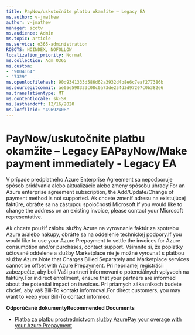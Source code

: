 ```yaml
---
title: PayNow/uskutočnite platbu okamžite – Legacy EA
ms.author: v-jmathew
author: v-jmathew
manager: scotv
ms.audience: Admin
ms.topic: article
ms.service: o365-administration
ROBOTS: NOINDEX, NOFOLLOW
localization_priority: Normal
ms.collection: Adm_O365
ms.custom:
- "9004164"
- "7329"
ms.openlocfilehash: 90d9341333d586d62a3932d4b8e6c7eaf277386b
ms.sourcegitcommit: ae05e598333c08c0a73de254d3d97207c0b382e6
ms.translationtype: MT
ms.contentlocale: sk-SK
ms.lasthandoff: 12/16/2020
ms.locfileid: "49692408"
---
```

# <a name="paynowmake-payment-immediately---legacy-ea"></a><span data-ttu-id="d42ed-102">PayNow/uskutočnite platbu okamžite – Legacy EA</span><span class="sxs-lookup"><span data-stu-id="d42ed-102">PayNow/Make payment immediately - Legacy EA</span></span>

<span data-ttu-id="d42ed-103">V prípade predplatného Azure Enterprise Agreement sa nepodporuje spôsob pridávania alebo aktualizácie alebo zmeny spôsobu úhrady.</span><span class="sxs-lookup"><span data-stu-id="d42ed-103">For an Azure enterprise agreement subscription, the Add/Update/Change of payment method is not supported.</span></span> <span data-ttu-id="d42ed-104">Ak chcete zmeniť adresu na existujúcej faktúre, obráťte sa na zástupcu spoločnosti Microsoft.</span><span class="sxs-lookup"><span data-stu-id="d42ed-104">If you would like to change the address on an existing invoice, please contact your Microsoft representative.</span></span>

<span data-ttu-id="d42ed-105">Ak chcete použiť zálohu služby Azure na vyrovnanie faktúr za spotrebu Azure a/alebo nákupy, obráťte sa na oddelenie technickej podpory.</span><span class="sxs-lookup"><span data-stu-id="d42ed-105">If you would like to use your Azure Prepayment to settle the invoices for Azure consumption and/or purchases, contact support.</span></span> <span data-ttu-id="d42ed-106">Všimnite si, že poplatky účtované oddelene a služby Marketplace nie je možné vyrovnať s platbou služby Azure.</span><span class="sxs-lookup"><span data-stu-id="d42ed-106">Note that Charges Billed Separately and Marketplace services cannot be offset with Azure Prepayment.</span></span> <span data-ttu-id="d42ed-107">Pri nepriamej registrácii zabezpečte, aby boli Vaši partneri informovaní o potenciálnych vplyvoch na faktúry.</span><span class="sxs-lookup"><span data-stu-id="d42ed-107">For indirect enrollment, ensure that your partners are informed about the potential impact on invoices.</span></span> <span data-ttu-id="d42ed-108">Pri priamych zákazníkoch budete chcieť, aby váš Bill-To kontakt informoval.</span><span class="sxs-lookup"><span data-stu-id="d42ed-108">For direct customers, you may want to keep your Bill-To contact informed.</span></span>

<span data-ttu-id="d42ed-109">**Odporúčané dokumenty**</span><span class="sxs-lookup"><span data-stu-id="d42ed-109">**Recommended Documents**</span></span>

- [<span data-ttu-id="d42ed-110">Platba za platbu prostredníctvom služby Azure</span><span class="sxs-lookup"><span data-stu-id="d42ed-110">Pay your overage with your Azure Prepayment</span></span>](https://docs.microsoft.com/azure/cost-management-billing/manage/ea-portal-enrollment-invoices#pay-your-overage-with-your-azure-prepayment)
